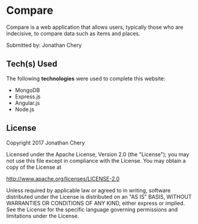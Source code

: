 # Compare

Compare is a web application that allows users, typically those who are indecisive, to compare data such as items and places. 

Submitted by: Jonathan Chery

## Tech(s) Used

The following **technologies** were used to complete this website:

* MongoDB
* Express.js
* Angular.js
* Node.js

## License

Copyright 2017 Jonathan Chery

Licensed under the Apache License, Version 2.0 (the "License");
you may not use this file except in compliance with the License.
You may obtain a copy of the License at

http://www.apache.org/licenses/LICENSE-2.0

Unless required by applicable law or agreed to in writing, software
distributed under the License is distributed on an "AS IS" BASIS,
WITHOUT WARRANTIES OR CONDITIONS OF ANY KIND, either express or implied.
See the License for the specific language governing permissions and
limitations under the License.

